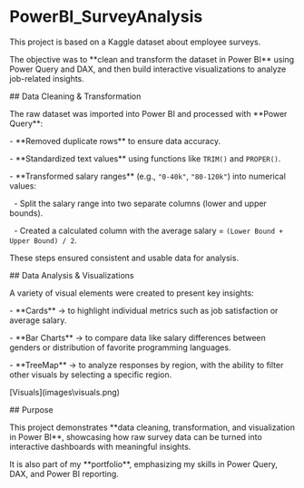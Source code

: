 # PowerBI\_SurveyAnalysis



This project is based on a Kaggle dataset about employee surveys.  

The objective was to \*\*clean and transform the dataset in Power BI\*\* using Power Query and DAX, and then build interactive visualizations to analyze job-related insights.



\## Data Cleaning \& Transformation

The raw dataset was imported into Power BI and processed with \*\*Power Query\*\*:

\- \*\*Removed duplicate rows\*\* to ensure data accuracy.  

\- \*\*Standardized text values\*\* using functions like `TRIM()` and `PROPER()`.  

\- \*\*Transformed salary ranges\*\* (e.g., `"0-40k"`, `"80-120k"`) into numerical values:  

&nbsp; - Split the salary range into two separate columns (lower and upper bounds).  

&nbsp; - Created a calculated column with the average salary = `(Lower Bound + Upper Bound) / 2`.  



These steps ensured consistent and usable data for analysis.



\## Data Analysis \& Visualizations

A variety of visual elements were created to present key insights:

\- \*\*Cards\*\* → to highlight individual metrics such as job satisfaction or average salary.  

\- \*\*Bar Charts\*\* → to compare data like salary differences between genders or distribution of favorite programming languages.  

\- \*\*TreeMap\*\* → to analyze responses by region, with the ability to filter other visuals by selecting a specific region.



\[Visuals](images\\visuals.png)



\## Purpose

This project demonstrates \*\*data cleaning, transformation, and visualization in Power BI\*\*, showcasing how raw survey data can be turned into interactive dashboards with meaningful insights.  

It is also part of my \*\*portfolio\*\*, emphasizing my skills in Power Query, DAX, and Power BI reporting.


